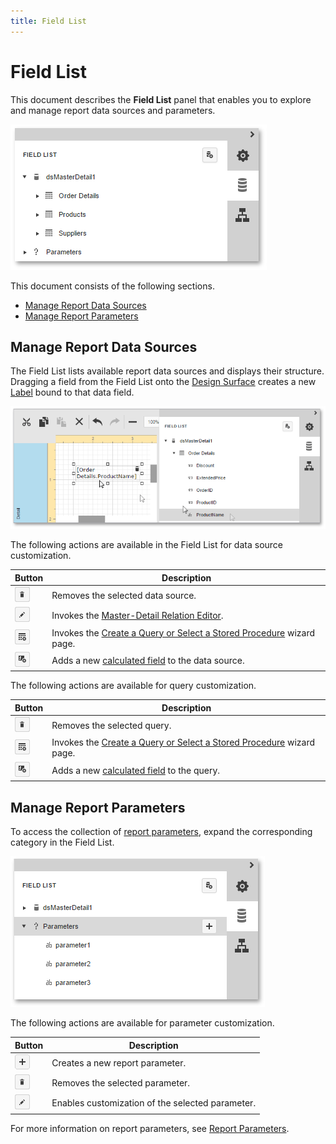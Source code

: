 ```yaml
---
title: Field List
---
```

# Field List
This document describes the **Field List** panel that enables you to explore and manage report data sources and parameters.

![web-designer-field-list](../../../images/img24630.png)

This document consists of the following sections.
* [Manage Report Data Sources](#datasources)
* [Manage Report Parameters](#reportparameters)

## <a name="datasources"/>Manage Report Data Sources
The Field List lists available report data sources and displays their structure. Dragging a field from the Field List onto the [Design Surface](design-surface.md) creates a new [Label](../report-elements/report-controls.md) bound to that data field.

![web-designer-field-list-adding-bound-control](../../../images/img24631.png)

The following actions are available in the Field List for data source customization.

| Button | Description |
|---|---|
| ![web-designer-field-list-data-source-delete](../../../images/img125719.png) | Removes the selected data source. |
| ![web-designer-field-list-data-source-edit-relationships](../../../images/img125720.png) | Invokes the [Master-Detail Relation Editor](master-detail-relation-editor.md). |
| ![web-designer-field-list-data-source-add-query](../../../images/img125721.png) | Invokes the [Create a Query or Select a Stored Procedure](../wizards/sql-data-source-wizard/editing-an-existing-data-source/create-a-query-or-select-a-stored-procedure.md) wizard page. |
| ![web-designer-field-list-data-source-add-calculated-field](../../../images/img125722.png) | Adds a new [calculated field](../creating-reports/providing-data/calculated-fields.md) to the data source. |

The following actions are available for query customization.

| Button | Description |
|---|---|
| ![web-designer-field-list-data-source-delete](../../../images/img125719.png) | Removes the selected query. |
| ![web-designer-field-list-data-source-add-query](../../../images/img125721.png) | Invokes the [Create a Query or Select a Stored Procedure](../wizards/sql-data-source-wizard/editing-an-existing-data-source/create-a-query-or-select-a-stored-procedure.md) wizard page. |
| ![web-designer-field-list-data-source-add-calculated-field](../../../images/img125722.png) | Adds a new [calculated field](../creating-reports/providing-data/calculated-fields.md) to the query. |

## <a name="reportparameters"/>Manage Report Parameters
To access the collection of [report parameters](../creating-reports/providing-data/report-parameters.md), expand the corresponding category in the Field List.

![web-designer-field-list-report-parameters](../../../images/img125916.png)

The following actions are available for parameter customization.

| Button | Description |
|---|---|
| ![web-designer-report-wizard-button-query-add](../../../images/img125709.png) | Creates a new report parameter. |
| ![web-designer-field-list-data-source-delete](../../../images/img125719.png) | Removes the selected parameter. |
| ![web-designer-field-list-data-source-edit-relationships](../../../images/img125720.png) | Enables customization of the selected parameter. |

For more information on report parameters, see [Report Parameters](../creating-reports/providing-data/report-parameters.md).